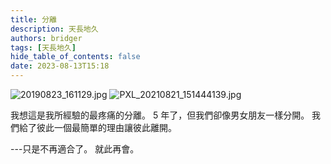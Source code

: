 ```yaml
---
title: 分離
description: 天長地久
authors: bridger
tags: [天長地久]
hide_table_of_contents: false
date: 2023-08-13T15:18
---
```



![20190823_161129.jpg](https://e.brid.cf/i/2023/08/13/p40bob-2.webp)
![PXL_20210821_151444139.jpg](https://e.brid.cf/i/2023/08/13/piu66a-2.webp)

<!-- truncate -->


我想這是我所經驗的最疼痛的分離。
5 年了，但我們卻像男女朋友一樣分開。
我們給了彼此一個最簡單的理由讓彼此離開。

---只是不再適合了。
就此再會。